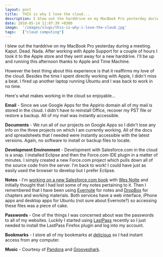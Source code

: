 ```yaml
---
layout: post
title:  THIS is why I love the cloud...
description: I blew out the harddrive on my MacBook Pro yesterday during a meeting. Kaput. Dead. Nada. After working with Apple Support for a couple of hours I took it to the Apple store and they sent away for a new harddrive. Ill be up and running this afternoon thanks to Apple and Time Machine. However the best thing about this experience is that it reaffirms my love of the cloud. Besides the time I spent directly working with Apple, I didnt miss a beat. I fired up another laptop running Ubuntu and I was b
date: 2010-05-14 11:07:39 +0300
image:  '/images/slugs/this-is-why-i-love-the-cloud.jpg'
tags:   ["cloud computing"]
---
```

<p>I blew out the harddrive on my MacBook Pro yesterday during a meeting. Kaput. Dead. Nada. After working with Apple Support for a couple of hours I took it to the Apple store and they sent away for a new harddrive. I'll be up and running this afternoon thanks to Apple and Time Machine.</p>
<p>However the best thing about this experience is that it reaffirms my love of the cloud. Besides the time I spent directly working with Apple, I didn't miss a beat. I fired up another laptop running Ubuntu and I was back to work in no time.</p>
<p>Here's what makes working in the cloud so enjoyable...</p>
<p><strong>Email</strong> - Since we use Google Apps for the Appirio domain all of my mail is stored in the cloud. I didn't have to reinstall Office, recover my PST file or restore a backup. All of my mail was instantly accessible.</p>
<p><strong>Documents</strong> - We run all of our projects on Google Apps so I didn't lose any info on the three projects on which I am currently working. All of the docs and spreadsheets that I needed were instantly accessible with the latest versions. Again, no software to install or backup files to locate.</p>
<p><strong>Development Environment</strong> - Development with Salesforce.com in the cloud is a snap. I installed Eclipse and then the Force.com IDE plugin in a matter of minutes. I simply created a new Force.com project which pulls down all of the source code from the server. I'm back to work! I could have just as easily used the browser to develop but I prefer Eclipse.</p>
<p><strong>Notes</strong> - I'm <a href="http://salesforcehandbook.wordpress.com" target="_blank">working on a new Salesforce.com book</a> with <a href="http://th3silverlining.com/" target="_blank">Wes Nolte</a> and initially thought that I had lost some of my notes pertaining to it. Then I remembered that I have been using <a href="http://www.evernote.com" target="_blank">Evernote</a> for notes and <a href="https://www.dropbox.com/" target="_blank">DropBox</a> for chapters and working materials. Both services have a web interface, iPhone apps and desktop apps for Ubuntu (not sure about Evernote?) so accessing these files was a piece of cake.</p>
<p><strong>Passwords</strong> - One of the things I was concerned about was the passwords to all of my websites. Luckily I started using <a href="https://lastpass.com/" target="_blank">LastPass</a> recently so I just needed to install the LastPass Firefox plugin and log into my account.</p>
<p><strong>Bookmarks</strong> - I store all of my bookmarks at <a href="http://www.delicious.com" target="_blank">delicious</a> so I had instant access from any computer.</p>
<p><strong>Music</strong> - Courtesy of <a href="http://www.pandora.com" target="_blank">Pandora</a> and <a href="http://listen.grooveshark.com/" target="_blank">Grooveshark</a>.</p>

